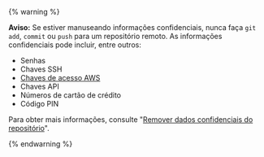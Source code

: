 {% warning %}

**Aviso:** Se estiver manuseando informações confidenciais, nunca faça `git add`, `commit` ou `push` para um repositório remoto. As informações confidenciais pode incluir, entre outros:

- Senhas
- Chaves SSH
- [Chaves de acesso AWS](http://docs.aws.amazon.com/AWSSimpleQueueService/latest/SQSGettingStartedGuide/AWSCredentials.html)
- Chaves API
- Números de cartão de crédito
- Código PIN

Para obter mais informações, consulte "[Remover dados confidenciais do repositório](/articles/removing-sensitive-data-from-a-repository)".

{% endwarning %}
